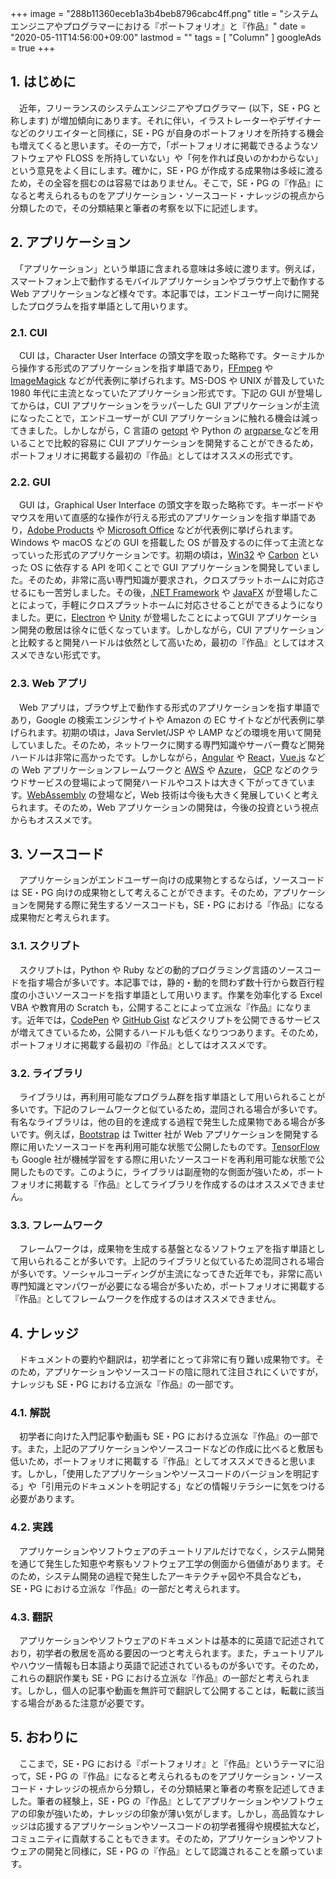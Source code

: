 +++
image = "288b11360eceb1a3b4beb8796cabc4ff.png"
title = "システムエンジニアやプログラマーにおける『ポートフォリオ』と『作品』"
date = "2020-05-11T14:56:00+09:00"
lastmod = ""
tags = [ "Column" ]
googleAds = true
+++

## 1. はじめに

　近年，フリーランスのシステムエンジニアやプログラマー (以下，SE・PG と称します) が増加傾向にあります。それに伴い，イラストレーターやデザイナーなどのクリエイターと同様に，SE・PG が自身のポートフォリオを所持する機会も増えてくると思います。その一方で，「ポートフォリオに掲載できるようなソフトウェアや FLOSS を所持していない」や「何を作れば良いのかわからない」という意見をよく目にします。確かに，SE・PG が作成する成果物は多岐に渡るため，その全容を掴むのは容易ではありません。そこで，SE・PG の『作品』になると考えられるものをアプリケーション・ソースコード・ナレッジの視点から分類したので，その分類結果と筆者の考察を以下に記述します。

## 2. アプリケーション

　「アプリケーション」という単語に含まれる意味は多岐に渡ります。例えば，スマートフォン上で動作するモバイルアプリケーションやブラウザ上で動作する Web アプリケーションなど様々です。本記事では，エンドユーザー向けに開発したプログラムを指す単語として用いります。

### 2.1. CUI

　CUI は，Character User Interface の頭文字を取った略称です。ターミナルから操作する形式のアプリケーションを指す単語であり，[FFmpeg](https://www.ffmpeg.org/) や [ImageMagick](https://www.imagemagick.org/) などが代表例に挙げられます。MS-DOS や UNIX が普及していた 1980 年代に主流となっていたアプリケーション形式です。下記の GUI が登場してからは，CUI アプリケーションをラッパーした GUI アプリケーションが主流になったことで，エンドユーザーが CUI アプリケーションに触れる機会は減ってきました。しかしながら，C 言語の [getopt](https://linuxjm.osdn.jp/html/LDP_man-pages/man3/getopt.3.html) や Python の [argparse ](https://docs.python.org/ja/3/library/argparse.html) などを用いることで比較的容易に CUI アプリケーションを開発することができるため，ポートフォリオに掲載する最初の『作品』としてはオススメの形式です。

### 2.2. GUI

　GUI は，Graphical User Interface の頭文字を取った略称です。キーボードやマウスを用いて直感的な操作が行える形式のアプリケーションを指す単語であり，[Adobe Products](https://www.adobe.com/jp/) や [Microsoft Office](https://www.office.com/) などが代表例に挙げられます。Windows や macOS などの GUI を搭載した OS が普及するのに伴って主流となっていった形式のアプリケーションです。初期の頃は，[Win32](https://docs.microsoft.com/en-us/windows/win32/apiindex/windows-api-list) や [Carbon](https://developer.apple.com/library/archive/releasenotes/General/CarbonCoreDeprecations/index.html#//apple_ref/doc/uid/TP40012224) といった OS に依存する API を叩くことで GUI アプリケーションを開発していました。そのため，非常に高い専門知識が要求され，クロスプラットホームに対応させるにも一苦労しました。その後，[.NET Framework](https://docs.microsoft.com/ja-jp/dotnet/framework/) や [JavaFX](https://openjfx.io/) が登場したことによって，手軽にクロスプラットホームに対応させることができるようになりました。更に，[Electron](https://www.electronjs.org/) や [Unity](https://unity.com/ja) が登場したことによってGUI アプリケーション開発の敷居は徐々に低くなっています。しかしながら，CUI アプリケーションと比較すると開発ハードルは依然として高いため，最初の『作品』としてはオススメできない形式です。

### 2.3. Web アプリ

　Web アプリは，ブラウザ上で動作する形式のアプリケーションを指す単語であり，Google の検索エンジンサイトや Amazon の EC サイトなどが代表例に挙げられます。初期の頃は，Java Servlet/JSP や LAMP などの環境を用いて開発していました。そのため，ネットワークに関する専門知識やサーバー費など開発ハードルは非常に高かったです。しかしながら，[Angular](https://angular.jp/) や [React](https://ja.reactjs.org/)，[Vue.js](https://jp.vuejs.org/index.html) などの Web アプリケーションフレームワークと [AWS](https://aws.amazon.com/jp/) や [Azure](https://azure.microsoft.com/ja-jp/)，
[GCP](https://console.cloud.google.com/?hl=ja) などのクラウドサービスの登場によって開発ハードルやコストは大きく下がってきています。[WebAssembly](https://developer.mozilla.org/ja/docs/WebAssembly) の登場など，Web 技術は今後も大きく発展していくと考えられます。そのため，Web アプリケーションの開発は，今後の投資という視点からもオススメです。

## 3. ソースコード

　アプリケーションがエンドユーザー向けの成果物とするならば，ソースコードは SE・PG 向けの成果物として考えることができます。そのため，アプリケーションを開発する際に発生するソースコードも，SE・PG における『作品』になる成果物だと考えられます。

### 3.1. スクリプト

　スクリプトは，Python や Ruby などの動的プログラミング言語のソースコードを指す場合が多いです。本記事では，静的・動的を問わず数十行から数百行程度の小さいソースコードを指す単語として用いります。作業を効率化する Excel VBA や教育用の Scratch も，公開することによって立派な『作品』になります。近年では，[CodePen](https://codepen.io/) や [GitHub Gist](https://gist.github.com/) などスクリプトを公開できるサービスが増えてきているため，公開するハードルも低くなりつつあります。そのため，ポートフォリオに掲載する最初の『作品』としてはオススメです。

### 3.2. ライブラリ

　ライブラリは，再利用可能なプログラム群を指す単語として用いられることが多いです。下記のフレームワークと似ているため，混同される場合が多いです。有名なライブラリは，他の目的を達成する過程で発生した成果物である場合が多いです。例えば，[Bootstrap](https://getbootstrap.com/) は Twitter 社が Web アプリケーションを開発する際に用いたソースコードを再利用可能な状態で公開したものです。[TensorFlow](https://www.tensorflow.org/?hl=ja) も Google 社が機械学習をする際に用いたソースコードを再利用可能な状態で公開したものです。このように，ライブラリは副産物的な側面が強いため，ポートフォリオに掲載する『作品』としてライブラリを作成するのはオススメできません。

### 3.3. フレームワーク

　フレームワークは，成果物を生成する基盤となるソフトウェアを指す単語として用いられることが多いです。上記のライブラリと似ているため混同される場合が多いです。ソーシャルコーディングが主流になってきた近年でも，非常に高い専門知識とマンパワーが必要になる場合が多いため，ポートフォリオに掲載する『作品』としてフレームワークを作成するのはオススメできません。

## 4. ナレッジ

　ドキュメントの要約や翻訳は，初学者にとって非常に有り難い成果物です。そのため，アプリケーションやソースコードの陰に隠れて注目されにくいですが，ナレッジも SE・PG における立派な『作品』の一部です。

### 4.1. 解説

　初学者に向けた入門記事や動画も SE・PG における立派な『作品』の一部です。また，上記のアプリケーションやソースコードなどの作成に比べると敷居も低いため，ポートフォリオに掲載する『作品』としてオススメできると思います。しかし，「使用したアプリケーションやソースコードのバージョンを明記する」や「引用元のドキュメントを明記する」などの情報リテラシーに気をつける必要があります。

### 4.2. 実践

　アプリケーションやソフトウェアのチュートリアルだけでなく，システム開発を通じて発生した知恵や考察もソフトウェア工学の側面から価値があります。そのため，システム開発の過程で発生したアーキテクチャ図や不具合なども， SE・PG における立派な『作品』の一部だと考えられます。

### 4.3. 翻訳

　アプリケーションやソフトウェアのドキュメントは基本的に英語で記述されており，初学者の敷居を高める要因の一つと考えられます。また，チュートリアルやハウツー情報も日本語より英語で記述されているものが多いです。そのため，これらの翻訳作業も SE・PG における立派な『作品』の一部だと考えられます。しかし，個人の記事や動画を無許可で翻訳して公開することは，転載に該当する場合があるた注意が必要です。

## 5. おわりに

　ここまで，SE・PG における『ポートフォリオ』と『作品』というテーマに沿って，SE・PG の『作品』になると考えられるものをアプリケーション・ソースコード・ナレッジの視点から分類し，その分類結果と筆者の考察を記述してきました。筆者の経験上，SE・PG の『作品』としてアプリケーションやソフトウェアの印象が強いため，ナレッジの印象が薄い気がします。しかし，高品質なナレッジは応援するアプリケーションやソースコードの初学者獲得や規模拡大など，コミュニティに貢献することもできます。そのため，アプリケーションやソフトウェアの開発と同様に，SE・PG の『作品』として認識されることを願っています。